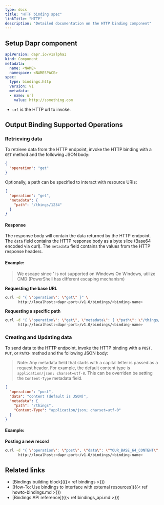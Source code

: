 ```yaml
---
type: docs
title: "HTTP binding spec"
linkTitle: "HTTP"
description: "Detailed documentation on the HTTP binding component"
---
```


## Setup Dapr component

```yaml
apiVersion: dapr.io/v1alpha1
kind: Component
metadata:
  name: <NAME>
  namespace: <NAMESPACE>
spec:
  type: bindings.http
  version: v1
  metadata:
  - name: url
    value: http://something.com
```

- `url` is the HTTP url to invoke.

## Output Binding Supported Operations

### Retrieving data

To retrieve data from the HTTP endpoint, invoke the HTTP binding with a `GET` method and the following JSON body:

```json
{
  "operation": "get"
}
```

Optionally, a path can be specified to interact with resource URIs:

```json
{
  "operation": "get",
  "metadata": {
    "path": "/things/1234"
  }
}
```

#### Response

The response body will contain the data returned by the HTTP endpoint.  The `data` field contains the HTTP response body as a byte slice (Base64 encoded via curl). The `metadata` field contains the values from the HTTP response headers.

#### Example:

> We escape since ' is not supported on Windows
> On Windows, utilize CMD (PowerShell has different escaping mechanism)

**Requesting the base URL**

```bash
curl -d "{ \"operation\": \"get\" }" \
      http://localhost:<dapr-port>/v1.0/bindings/<binding-name>
```

**Requesting a specific path**

```bash
curl -d "{ \"operation\": \"get\", \"metadata\": { \"path\": \"/things/1234\" } }" \
      http://localhost:<dapr-port>/v1.0/bindings/<binding-name>
```

### Creating and Updating data

To send data to the HTTP endpoint, invoke the HTTP binding with a `POST`, `PUT`, or `PATCH` method and the following JSON body:

> Note: Any metadata field that starts with a capital letter is passed as a request header. For example, the default content type is `application/json; charset=utf-8`. This can be overriden be setting the `Content-Type` metadata field.

```json
{
  "operation": "post",
  "data": "content (default is JSON)",
  "metadata": {
    "path": "/things",
    "Content-Type": "application/json; charset=utf-8"
  }
}
```

#### Example:

**Posting a new record**

```bash
curl -d "{ \"operation\": \"post\", \"data\": \"YOUR_BASE_64_CONTENT\", \"metadata\": { \"path\": \"/things\" } }" \
      http://localhost:<dapr-port>/v1.0/bindings/<binding-name>
```

## Related links
- [Bindings building block]({{< ref bindings >}})
- [How-To: Use bindings to interface with external resources]({{< ref howto-bindings.md >}})
- [Bindings API reference]({{< ref bindings_api.md >}})